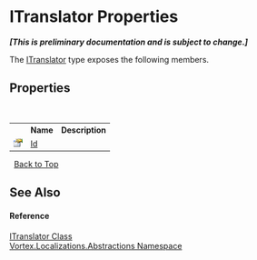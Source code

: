 # ITranslator Properties
 _**\[This is preliminary documentation and is subject to change.\]**_

The <a href="T_Vortex_Localizations_Abstractions_ITranslator.md">ITranslator</a> type exposes the following members.


## Properties
&nbsp;<table><tr><th></th><th>Name</th><th>Description</th></tr><tr><td>![Public property](media/pubproperty.gif "Public property")</td><td><a href="P_Vortex_Localizations_Abstractions_ITranslator_Id.md">Id</a></td><td /></tr></table>&nbsp;
<a href="#itranslator-properties">Back to Top</a>

## See Also


#### Reference
<a href="T_Vortex_Localizations_Abstractions_ITranslator.md">ITranslator Class</a><br /><a href="N_Vortex_Localizations_Abstractions.md">Vortex.Localizations.Abstractions Namespace</a><br />